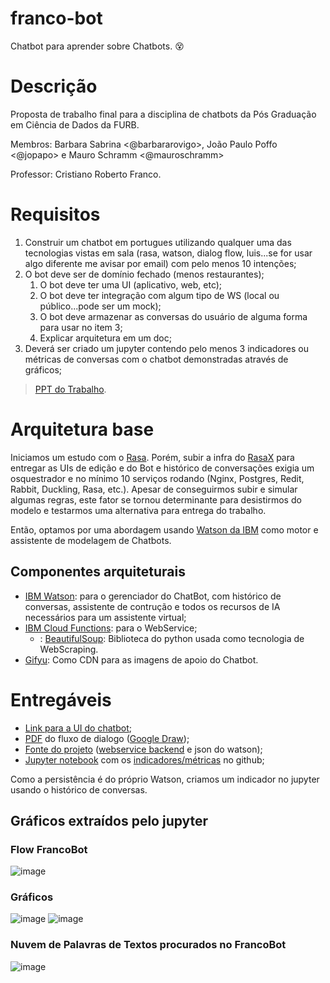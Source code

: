 # franco-bot
Chatbot para aprender sobre Chatbots. :dizzy_face:

# Descrição
Proposta de trabalho final para a disciplina de chatbots da Pós Graduação em Ciência de Dados da FURB.

Membros: Barbara Sabrina <@barbararovigo>, João Paulo Poffo <@jopapo> e Mauro Schramm <@mauroschramm>

Professor: Cristiano Roberto Franco.

# Requisitos

1. Construir um chatbot em portugues utilizando qualquer uma das tecnologias vistas em sala (rasa, watson, dialog flow, luis...se for usar algo diferente me avisar por email) com pelo menos 10 intenções;
1. O bot deve ser de domínio fechado (menos restaurantes);
   1. O bot deve ter uma UI (aplicativo, web, etc);
   1. O bot deve ter integração com algum tipo de WS (local ou público...pode ser um mock);
   1. O bot deve armazenar as conversas do usuário de alguma forma para usar no item 3;
   1. Explicar arquitetura em um doc;
1. Deverá ser criado um jupyter contendo pelo menos 3 indicadores ou métricas de conversas com o chatbot demonstradas através de gráficos;

> [PPT do Trabalho](Trabalho%202%20-%20Chatbots.pptx).

# Arquitetura base

Iniciamos um estudo com o [Rasa](https://rasa.com/docs/). Porém, subir a infra do [RasaX](https://rasa.com/docs/rasa-x/) para entregar as UIs de edição e do Bot e histórico de conversações exigia um osquestrador e no mínimo 10 serviços rodando (Nginx, Postgres, Redit, Rabbit, Duckling, Rasa, etc.). Apesar de conseguirmos subir e simular algumas regras, este fator se tornou determinante para desistirmos do modelo e testarmos uma alternativa para entrega do trabalho.

Então, optamos por uma abordagem usando [Watson da IBM](https://www.ibm.com/br-pt/watson) como motor e assistente de modelagem de Chatbots.

## Componentes arquiteturais

* [IBM Watson](https://cloud.ibm.com/developer/watson/): para o gerenciador do ChatBot, com histórico de conversas, assistente de contrução e todos os recursos de IA necessários para um assistente virtual;
* [IBM Cloud Functions](https://cloud.ibm.com/functions/): para o WebService;
   * : [BeautifulSoup](https://www.crummy.com/software/BeautifulSoup/): Biblioteca do python usada como tecnologia de WebScraping.
* [Gifyu](https://gifyu.com/): Como CDN para as imagens de apoio do Chatbot.

# Entregáveis

* [Link para a UI do chatbot](https://web-chat.global.assistant.watson.cloud.ibm.com/preview.html?region=us-south&integrationID=df8505c9-3abd-4505-8898-eaf4aced5775&serviceInstanceID=702cc5ee-81a9-4536-9e63-4c05c7a35ab0);
* [PDF](Fluxo%20FrancoBot.pdf) do fluxo de dialogo ([Google Draw](https://drive.google.com/file/d/1hPa19jKAlQ8dNSgVYtnAxopbYW-mc9pf/view?usp=sharing));
* [Fonte do projeto](watson-src/) ([webservice backend](functions.py) e json do watson);
* [Jupyter notebook](NB_FRANCOBOT.ipynb) com os [indicadores/métricas](#gráficos-extraídos-pelo-jupyter) no github;

Como a persistência é do próprio Watson, criamos um indicador no jupyter usando o histórico de conversas.

## Gráficos extraídos pelo jupyter
### Flow FrancoBot

![image](https://user-images.githubusercontent.com/63163264/119211169-e7aa1700-ba86-11eb-8244-61b84ae9c807.png)

### Gráficos

![image](https://user-images.githubusercontent.com/63163264/119211194-09a39980-ba87-11eb-953d-ee861db10d26.png)   ![image](https://user-images.githubusercontent.com/63163264/119211199-14f6c500-ba87-11eb-930e-41c1c7d3ced4.png)

### Nuvem de Palavras de Textos procurados no FrancoBot

![image](https://user-images.githubusercontent.com/63163264/119211215-322b9380-ba87-11eb-9724-df20a4a2ab1e.png)
